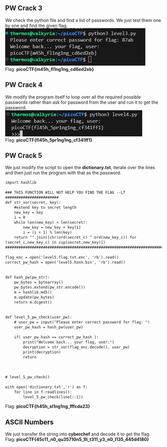 ## PW Crack 3
We check the python file and find a list of passwords. We just test them one by one and find the given flag.  
![alt text](images/image.png)  
Flag:  **picoCTF{m45h_fl1ng1ng_cd6ed2eb}**  


## PW Crack 4
We modify the program itself to loop over all the required possible passwords rather than ask for password from the user and run it to get the password.  
![alt text](images/image-1.png)  
Flag: **picoCTF{fl45h_5pr1ng1ng_cf341ff1}**  


## PW Crack 5
We just modify the script to open the **dictionary.txt**, iterate over the lines and then just run the program with that as the password.  
```
import hashlib

### THIS FUNCTION WILL NOT HELP YOU FIND THE FLAG --LT ########################
def str_xor(secret, key):
    #extend key to secret length
    new_key = key
    i = 0
    while len(new_key) < len(secret):
        new_key = new_key + key[i]
        i = (i + 1) % len(key)        
    return "".join([chr(ord(secret_c) ^ ord(new_key_c)) for (secret_c,new_key_c) in zip(secret,new_key)])
###############################################################################

flag_enc = open('level5.flag.txt.enc', 'rb').read()
correct_pw_hash = open('level5.hash.bin', 'rb').read()


def hash_pw(pw_str):
    pw_bytes = bytearray()
    pw_bytes.extend(pw_str.encode())
    m = hashlib.md5()
    m.update(pw_bytes)
    return m.digest()


def level_5_pw_check(user_pw):
    # user_pw = input("Please enter correct password for flag: ")
    user_pw_hash = hash_pw(user_pw)
    
    if( user_pw_hash == correct_pw_hash ):
        print("Welcome back... your flag, user:")
        decryption = str_xor(flag_enc.decode(), user_pw)
        print(decryption)
        return



# level_5_pw_check()

with open('dictionary.txt','r') as f:
    for line in f.readlines():
        level_5_pw_check(line[:-1])
```  
Flag: **picoCTF{h45h_sl1ng1ng_fffcda23}**  


## ASCII Numbers
We just transfer the string into **cyberchef** and decode it to get the flag.  
Flag: **picoCTF{45c11_n0_qu35710n5_1ll_t311_y3_n0_l135_445d4180}**  

